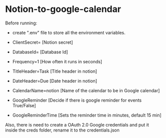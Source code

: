 # Notion-to-google-calendar
 
Before running:
- create ".env" file to store all the environment variables.

- ClientSecret= [Notion secret]
- DatabaseId= [Database Id]
- Frequency=1 [How often it runs in seconds]
- TitleHeader=Task [Title header in notion]
- DateHeader=Due [Date header in notion]
- CalendarName=notion [Name of the calendar to be in Google calendar]
- GoogleReminder [Decide if there is google reminder for events True/False]
- GoogleReminderTime [Sets the reminder time in minutes, default 15 min]

Also, there is need to create a OAuth 2.0 Google credentials and put it inside the creds folder, rename it to the credentials.json




